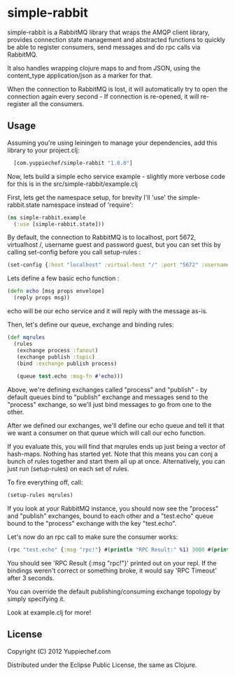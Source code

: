 simple-rabbit
=============

simple-rabbit is a RabbitMQ library that wraps the AMQP client library, provides connection state management and abstracted functions to quickly be able to register consumers, send messages and do rpc calls via RabbitMQ.

It also handles wrapping clojure maps to and from JSON, using the content_type application/json as a marker for that.

When the connection to RabbitMQ is lost, it will automatically try to open the connection again every second - If connection is re-opened, it will re-register all the consumers.

Usage
-----

Assuming you're using leiningen to manage your dependencies, add this library to your project.clj:

```clojure
  [com.yuppiechef/simple-rabbit "1.0.0"]
```

Now, lets build a simple echo service example - slightly more verbose code for this is in the src/simple-rabbit/example.clj

First, lets get the namespace setup, for brevity I'll 'use' the simple-rabbit.state namespace instead of 'require':

```clojure
(ns simple-rabbit.example
  (:use [simple-rabbit.state]))
```

By default, the connection to RabbitMQ is to localhost, port 5672, virtualhost /, username guest and password guest, but you can set this by calling set-config before you call setup-rules :

```clojure
(set-config {:host "localhost" :virtual-host "/" :port "5672" :username "guest" :password "guest"})
```

Lets define a few basic echo function :

```clojure
(defn echo [msg props envelope]
  (reply props msg))
```

echo will be our echo service and it will reply with the message as-is.

Then, let's define our queue, exchange and binding rules:

```clojure
(def mqrules
  (rules
   (exchange process :fanout)
   (exchange publish :topic)
   (bind :exchange publish process)
   
   (queue test.echo :msg-fn #'echo)))
```

Above, we're defining exchanges called "process" and "publish" - by default queues bind to "publish" exchange and messages send to the "process" exchange, so we'll just bind messages to go from one to the other.

After we defined our exchanges, we'll define our echo queue and tell it that we want a consumer on that queue which will call our echo function.

If you evaluate this, you will find that mqrules ends up just being a vector of hash-maps. Nothing has started yet. Note that this means you can conj a bunch of rules together and start them all up at once. Alternatively, you can just run (setup-rules) on each set of rules.

To fire everything off, call:

```clojure
(setup-rules mqrules)
```

If you look at your RabbitMQ instance, you should now see the "process" and "publish" exchanges, bound to each other and a "test.echo" queue bound to the "process" exchange with the key "test.echo".

Let's now do an rpc call to make sure the consumer works:

```clojure
(rpc "test.echo" {:msg "rpc!"} #(println "RPC Result:" %1) 3000 #(println "RPC Timeout"))
```

You should see 'RPC Result {:msg "rpc!"}' printed out on your repl. If the bindings weren't correct or something broke, it would say 'RPC Timeout' after 3 seconds.

You can override the default publishing/consuming exchange topology by simply specifying it.


Look at example.clj for more!

License
-------

Copyright (C) 2012 Yuppiechef.com

Distributed under the Eclipse Public License, the same as Clojure.
